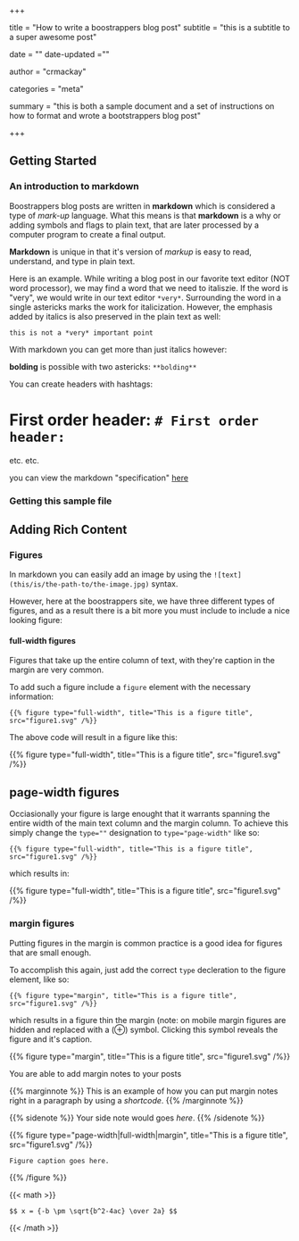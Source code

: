 +++

title = "How to write a boostrappers blog post"
subtitle = "this is a subtitle to a super awesome post"

date = ""
date-updated =""

author = "crmackay"

categories = "meta"

summary = "this is both a sample document and a set of instructions on how to format and wrote a bootstrappers blog post"


+++

## Getting Started

### An introduction to markdown

Boostrappers blog posts are written in **markdown** which is considered a type of *mark-up* language. What this means is that **markdown** is a why or adding symbols and flags to plain text, that are later processed by a computer program to create a final output.

**Markdown** is unique in that it's version of *markup* is easy to read, understand, and type in plain text.

Here is an example. While writing a blog post in our favorite text editor (NOT word processor), we may find a word that we need to italiszie. If the word is "very", we would write in our text editor `*very*`. Surrounding the word in a single astericks marks the work for italicization. However, the emphasis added by italics is also preserved in the plain text as well:

```
this is not a *very* important point

```

With markdown you can get more than just italics however:

**bolding** is possible with two astericks: `**bolding**`

You can create headers with hashtags:

# First order header: `# First order header:`

etc. etc.

you can view the markdown "specification" [here]()



### Getting this sample file


## Adding Rich Content

### Figures

In markdown you can easily add an image by using the `![text](this/is/the-path-to/the-image.jpg)` syntax. 

However, here at the boostrappers site, we have three different types of figures, and as a result there is a bit more you must include to include a nice looking figure:

#### full-width figures

Figures that take up the entire column of text, with they're caption in the margin are very common.

To add such a figure include a `figure` element with the necessary information:

```
{{% figure type="full-width", title="This is a figure title", src="figure1.svg" /%}}
```

The above code will result in a figure like this:

{{% figure type="full-width", title="This is a figure title", src="figure1.svg" /%}}

## page-width figures

Occiasionally your figure is large enought that it warrants spanning the entire width of the main text column and the margin column. To achieve this simply change the `type=""` designation to `type="page-width"` like so:

```
{{% figure type="full-width", title="This is a figure title", src="figure1.svg" /%}}
```

which results in:

{{% figure type="full-width", title="This is a figure title", src="figure1.svg" /%}}

### margin figures

Putting figures in the margin is common practice is a good idea for figures that are small enough.

To accomplish this again, just add the correct `type` decleration to the figure element, like so:

```
{{% figure type="margin", title="This is a figure title", src="figure1.svg" /%}}
```

which results in a figure thin the margin (note: on mobile margin figures are hidden and replaced with a (&#8853;) symbol. Clicking this symbol reveals the figure and it's caption.

{{% figure type="margin", title="This is a figure title", src="figure1.svg" /%}}


You are able to add margin notes to your posts

{{% marginnote %}}
	This is an example of how you can put margin notes right in a paragraph by using a *shortcode*.
{{% /marginnote %}}

{{% sidenote %}}
	Your side note would goes *here*.
{{% /sidenote %}}

{{% figure type="page-width|full-width|margin", title="This is a figure title", src="figure1.svg" /%}}

	Figure caption goes here. 

{{% /figure %}}

{{< math >}}

	$$ x = {-b \pm \sqrt{b^2-4ac} \over 2a} $$ 

{{< /math >}}
